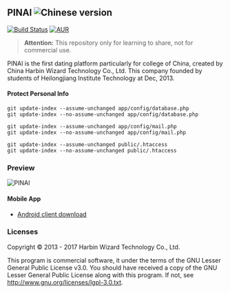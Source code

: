 ## PINAI ![Chinese version](https://upload.wikimedia.org/wikipedia/commons/thumb/f/fa/Flag_of_the_People%27s_Republic_of_China.svg/22px-Flag_of_the_People%27s_Republic_of_China.svg.png)

[![Build Status](https://travis-ci.org/xuri/wizard.svg?branch=master)](https://travis-ci.org/xuri/wizard) [![AUR](https://img.shields.io/aur/license/yaourt.svg?maxAge=2592000)]()

> **Attention:** This repository only for learning to share, not for commercial use.


PINAI is the first dating platform particularly for college of China, created by China Harbin Wizard Technology Co., Ltd. This company founded by students of Heilongjiang Institute Technology at Dec, 2013.

#### Protect Personal Info

```
git update-index --assume-unchanged app/config/database.php
git update-index --no-assume-unchanged app/config/database.php

git update-index --assume-unchanged app/config/mail.php
git update-index --no-assume-unchanged app/config/mail.php

git update-index --assume-unchanged public/.htaccess
git update-index --no-assume-unchanged public/.htaccess
```

### Preview
![PINAI](http://trustworty.github.io/images/201503/pinai521.com.jpg "PINAI")

#### Mobile App

* [Android client download](http://fir.im/pinai)

### Licenses

Copyright &copy; 2013 - 2017 Harbin Wizard Technology Co., Ltd.

This program is commercial software, it under the terms of the GNU Lesser General Public License v3.0. You should have received a copy of the GNU Lesser General Public License along with this program. If not, see <http://www.gnu.org/licenses/lgpl-3.0.txt>.
